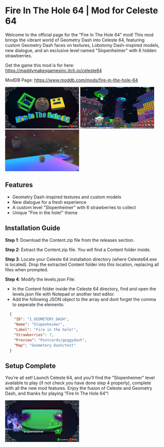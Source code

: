 # Fire In The Hole 64 | Mod for Celeste 64
Welcome to the official page for the "Fire In The Hole 64" mod! This mod brings the vibrant world of Geometry Dash into Celeste 64, featuring custom Geometry Dash faces on textures, Lobotomy Dash-inspired models, new dialogue, and an exclusive level named "Slopenheimer" with 6 hidden strawberries.

Get the game this mod is for here: 
https://maddymakesgamesinc.itch.io/celeste64

ModDB Page: 
https://www.moddb.com/mods/fire-in-the-hole-64

<p float="left">
  <img src="logo.png" alt="Logo Image" width="240"/>
  <img src="city.png" alt="City Image" width="240"/>
  <img src="labotomy.png" alt="Labotomy Image" width="240"/>
</p>

## Features
- Geometry Dash-inspired textures and custom models
- New dialogue for a fresh experience
- A custom level "Slopenheimer" with 6 strawberries to collect
- Unique "Fire in the hole!" theme

## Installation Guide
__Step 1__: Download the Content.zip file from the releases section.

__Step 2__: Extract the Content.zip file. You will find a Content folder inside.

__Step 3__: Locate your Celeste 64 installation directory (where Celeste64.exe is located). Drop the extracted Content folder into this location, replacing all files when prompted.

__Step 4__: Modify the levels.json File:

- In the Content folder inside the Celeste 64 directory, find and open the levels.json file with Notepad or another text editor.
- Add the following JSON object to the array and dont forget the comma to seperate the elements:
```json
  {
    "ID": "1_GEOMETERY_DASH",
    "Name": "Slopenheimer",
    "Label": "Fire in the hole!",
    "Strawberries": 7,
    "Preview": "Postcards/goggydash",
    "Map": "Geometery Dash/test"
  }
```

## Setup Complete

You're all set! Launch Celeste 64, and you'll find the "Slopenheimer" level available to play (if not check you have done step 4 properly), complete with all the new mod features. Enjoy the fusion of Celeste and Geometry Dash, and thanks for playing "Fire In The Hole 64"!

<p float="left">
  <img src="level.png" alt="Logo Image" width="240"/>
</p>
